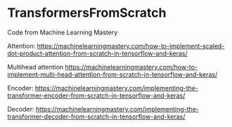 # TransformersFromScratch
Code from Machine Learning Mastery

Attention:
https://machinelearningmastery.com/how-to-implement-scaled-dot-product-attention-from-scratch-in-tensorflow-and-keras/

Multihead attention
https://machinelearningmastery.com/how-to-implement-multi-head-attention-from-scratch-in-tensorflow-and-keras/

Encoder:
https://machinelearningmastery.com/implementing-the-transformer-encoder-from-scratch-in-tensorflow-and-keras/

Decoder:
https://machinelearningmastery.com/implementing-the-transformer-decoder-from-scratch-in-tensorflow-and-keras/